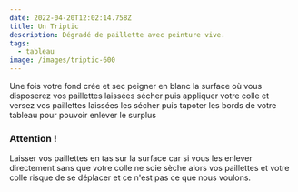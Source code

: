 ```yaml
---
date: 2022-04-20T12:02:14.758Z
title: Un Triptic
description: Dégradé de paillette avec peinture vive.
tags:
  - tableau
image: /images/triptic-600
---
```

Une fois votre fond crée et sec peigner en blanc la surface où vous disposerez vos paillettes laissées sécher puis appliquer votre colle et versez vos paillettes laissées les sécher puis tapoter les bords de votre tableau pour pouvoir enlever le surplus

### Attention !

Laisser vos paillettes en tas sur la surface car si vous les enlever directement sans que votre colle ne soie sèche alors vos paillettes et votre colle risque de se déplacer et ce n'est pas ce que nous voulons.
